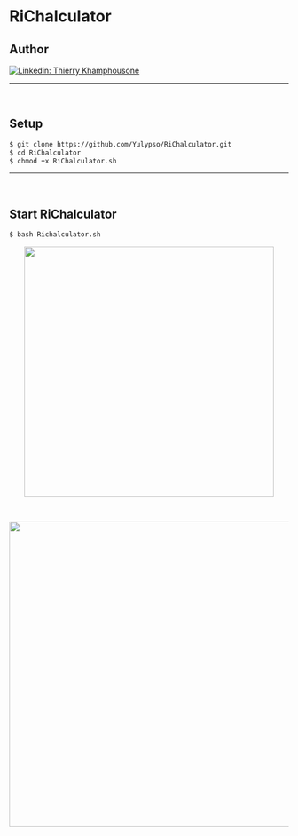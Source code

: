 # RiChalculator

## Author

[![Linkedin: Thierry Khamphousone](https://img.shields.io/badge/-Thierry_Khamphousone-blue?style=flat-square&logo=Linkedin&logoColor=white&link=https://www.linkedin.com/in/tkhamphousone/)](https://www.linkedin.com/in/tkhamphousone)

---

<br/>

## Setup

```bash
$ git clone https://github.com/Yulypso/RiChalculator.git
$ cd RiChalculator
$ chmod +x RiChalculator.sh
```

---

<br/>

## Start RiChalculator

```bash
$ bash Richalculator.sh
```

<p align="center" width="100%">
    <img align="center" width="450" src="https://user-images.githubusercontent.com/59794336/138564411-2692acad-cf81-48a5-ac50-e8c7e25583cb.png"/>
</p>

<br/>

<p align="center" width="100%">
    <img align="center" width="550" src="https://user-images.githubusercontent.com/59794336/138564408-628a6337-ed7b-47d7-a5b1-5da9541928bc.png"/>
</p>